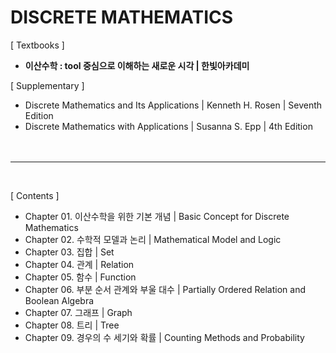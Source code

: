 # DISCRETE MATHEMATICS

[ Textbooks ]  
* **이산수학 : tool 중심으로 이해하는 새로운 시각 | 한빛아카데미**  

[ Supplementary ]  
* Discrete Mathematics and Its Applications | Kenneth H. Rosen | Seventh Edition  
* Discrete Mathematics with Applications | Susanna S. Epp | 4th Edition   
<br><br>
---
<br>

[ Contents ]  

* Chapter 01. 이산수학을 위한 기본 개념 | Basic Concept for Discrete Mathematics  
* Chapter 02. 수학적 모델과 논리 | Mathematical Model and Logic  
* Chapter 03. 집합 | Set  
* Chapter 04. 관계 | Relation  
* Chapter 05. 함수 | Function  
* Chapter 06. 부분 순서 관계와 부울 대수 | Partially Ordered Relation and Boolean Algebra  
* Chapter 07. 그래프 | Graph  
* Chapter 08. 트리 | Tree  
* Chapter 09. 경우의 수 세기와 확률 | Counting Methods and Probability  
